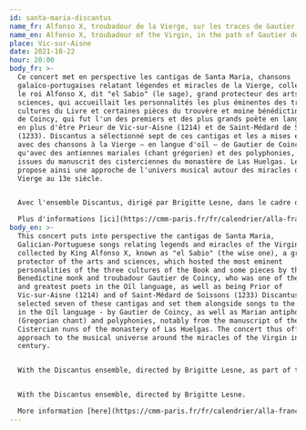 ```yaml
---
id: santa-maria-discantus
name_fr: Alfonso X, troubadour de la Vierge, sur les traces de Gautier de Coincy
name_en: Alfonso X, troubadour of the Virgin, in the path of Gautier de Coincy
place: Vic-sur-Aisne
date: 2021-10-22
hour: 20:00
body_fr: >-
  Ce concert met en perspective les cantigas de Santa Maria, chansons
  galaïco-portugaises relatant légendes et miracles de la Vierge, collectées par
  le roi Alfonso X, dit "el Sabio" (le sage), grand protecteur des arts et des
  sciences, qui accueillait les personnalités les plus éminentes des trois
  cultures du Livre et certaines pièces du trouvère et moine bénédictin Gautier
  de Coincy, qui fut l'un des premiers et des plus grands poète en langue d'oïl
  en plus d'être Prieur de Vic-sur-Aisne (1214) et de Saint-Médard de Soissons
  (1233). Discantus a sélectionné sept de ces cantigas et les a mises en regard
  avec des chansons à la Vierge – en langue d'oïl – de Gautier de Coincy, ainsi
  qu'avec des antiennes mariales (chant grégorien) et des polyphonies, notamment
  issues du manuscrit des cisterciennes du monastère de Las Huelgas. Le concert
  propose ainsi une approche de l'univers musical autour des miracles de la
  Vierge au 13e siècle.


  Avec l'ensemble Discantus, dirigé par Brigitte Lesne, dans le cadre des 900 ans de l'Abbaye Prémontré, à côté de Laon (02).  \

  Plus d'informations [ici](https://cmm-paris.fr/fr/calendrier/alla-francesca-discantus-alta/af-passes/486-concert?date=2021-09-03-00-00) et [là](https://www.aisne.com/actualites/premontre-900-ans-dhistoire).
body_en: >-
  This concert puts into perspective the cantigas de Santa Maria,
  Galician-Portuguese songs relating legends and miracles of the Virgin,
  collected by King Alfonso X, known as "el Sabio" (the wise one), a great
  protector of the arts and sciences, which hosted the most eminent
  personalities of the three cultures of the Book and some pieces by the
  Benedictine monk and troubadour Gautier de Coincy, who was one of the first
  and greatest poets in the Oïl language, as well as being Prior of
  Vic-sur-Aisne (1214) and of Saint-Médard de Soissons (1233) Discantus has
  selected seven of these cantigas and set them alongside songs to the Virgin -
  in the Oïl language - by Gautier de Coincy, as well as Marian antiphons
  (Gregorian chant) and polyphonies, notably from the manuscript of the
  Cistercian nuns of the monastery of Las Huelgas. The concert thus offers an
  approach to the musical universe around the miracles of the Virgin in the 13th
  century.


  With the Discantus ensemble, directed by Brigitte Lesne, as part of the 900th birthday of the Abbaye Prémontré, next to Laon (02).


  With the Discantus ensemble, directed by Brigitte Lesne.

  More information [here](https://cmm-paris.fr/fr/calendrier/alla-francesca-discantus-alta/af-passes/486-concert?date=2021-09-03-00-00) and [here](https://www.aisne.com/actualites/premontre-900-ans-dhistoire).
---
```

